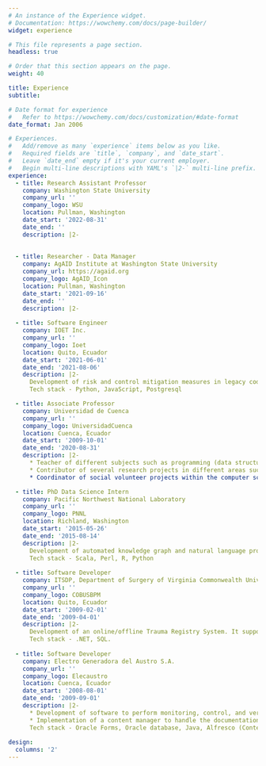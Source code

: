 ```yaml
---
# An instance of the Experience widget.
# Documentation: https://wowchemy.com/docs/page-builder/
widget: experience

# This file represents a page section.
headless: true

# Order that this section appears on the page.
weight: 40

title: Experience
subtitle:

# Date format for experience
#   Refer to https://wowchemy.com/docs/customization/#date-format
date_format: Jan 2006

# Experiences.
#   Add/remove as many `experience` items below as you like.
#   Required fields are `title`, `company`, and `date_start`.
#   Leave `date_end` empty if it's your current employer.
#   Begin multi-line descriptions with YAML's `|2-` multi-line prefix.
experience:
  - title: Research Assistant Professor
    company: Washington State University
    company_url: ''
    company_logo: WSU
    location: Pullman, Washington
    date_start: '2022-08-31'
    date_end: ''
    description: |2-
       
        
  - title: Researcher - Data Manager
    company: AgAID Institute at Washington State University
    company_url: https://agaid.org
    company_logo: AgAID_Icon
    location: Pullman, Washington
    date_start: '2021-09-16'
    date_end: ''
    description: |2-
       
  - title: Software Engineer	
    company: IOET Inc.
    company_url: ''
    company_logo: Ioet
    location: Quito, Ecuador
    date_start: '2021-06-01'
    date_end: '2021-08-06'
    description: |2- 
      Development of risk and control mitigation measures in legacy code for an American online retailer of prescription glasses and sunglasses based in NY city. 
      Tech stack - Python, JavaScript, Postgresql

  - title: Associate Professor	
    company: Universidad de Cuenca
    company_url: ''
    company_logo: UniversidadCuenca
    location: Cuenca, Ecuador
    date_start: '2009-10-01'
    date_end: '2020-08-31'
    description: |2-
      * Teacher of different subjects such as programming (data structures), differential calculus, discrete mathematics, graph theory, introduction to computer technology, and basic computer concepts in the Schools of Computer Science, Civil Engineering, and Telecommunications. 
      * Contributor of several research projects in different areas such as using Learning Analytics to improve Higher Education in Latin America, designing Architectures and Interaction Models for Assisted Living Environments aimed at elderly people, Active Mobility and Urban Environment, and using Intelligent Assistants for Spatial Data Infrastructures. 
      * Coordinator of social volunteer projects within the computer science career. Extensive experience in managing them and formulating collaboration agreements with institutions. Leader of the project “Knowledge Generation in Information and Communication Technologies” with the aim of expanding employment opportunities, entrepreneurship, and educational reintegration, favoring personal, social, and educational growth of children and adolescents. Participation in the project “Schools as healthy spaces: promotion of healthy practices” through the analysis and design of an application whose main objective was to motivate a nutritious diet and physical activity in children and adolescents.

  - title: PhD Data Science Intern	
    company: Pacific Northwest National Laboratory
    company_url: ''
    company_logo: PNNL
    location: Richland, Washington
    date_start: '2015-05-26'
    date_end: '2015-08-14'
    description: |2- 
      Development of automated knowledge graph and natural language processing (relation extraction, entity disambiguation) from Twitter.
      Tech stack - Scala, Perl, R, Python
    
  - title: Software Developer			
    company: ITSDP, Department of Surgery of Virginia Commonwealth University and COBUS
    company_url: ''
    company_logo: COBUSBPM
    location: Quito, Ecuador
    date_start: '2009-02-01'
    date_end: '2009-04-01'
    description: |2- 
      Development of an online/offline Trauma Registry System. It supported multiple languages.
      Tech stack - .NET, SQL.
    
  - title: Software Developer			
    company: Electro Generadora del Austro S.A.
    company_url: ''
    company_logo: Elecaustro
    location: Cuenca, Ecuador
    date_start: '2008-08-01'
    date_end: '2009-09-01'
    description: |2-
      * Development of software to perform monitoring, control, and verification of the processes and activities that environmental employees should complete as part of the Environmental Handling Plan. 
      * Implementation of a content manager to handle the documentation associated with each completed activity.
      Tech stack - Oracle Forms, Oracle database, Java, Alfresco (Content Management platform).
     
design:
  columns: '2'
---
```


